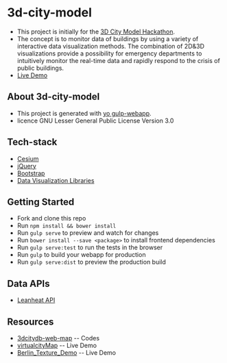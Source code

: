 # 3d-city-model

* This project is initially for the [3D City Model Hackathon](http://3dcitymodelhackathon.com/).
* The concept is to monitor data of buildings by using a variety of interactive data visualization methods. The combination of 2D&3D visualizations provide a possibility for emergency departments to intuitively monitor the real-time data and rapidly respond to the crisis of public buildings.    
* [Live Demo](https://3dcity.firebaseapp.com/)

## About 3d-city-model

* This project is generated with [yo gulp-webapp](https://github.com/yeoman/generator-gulp-webapp).
* licence GNU Lesser General Public License Version 3.0

## Tech-stack

* [Cesium](http://cesiumjs.org/)
* [jQuery](https://jquery.com/)
* [Bootstrap](http://getbootstrap.com/)
* [Data Visualization Libraries](http://selection.datavisualization.ch/)

## Getting Started

- Fork and clone this repo
- Run `npm install && bower install`
- Run `gulp serve` to preview and watch for changes
- Run `bower install --save <package>` to install frontend dependencies
- Run `gulp serve:test` to run the tests in the browser
- Run `gulp` to build your webapp for production
- Run `gulp serve:dist` to preview the production build

## Data APIs

* [Leanheat API](http://54.170.172.31:3000/index.html)

## Resources

* [3dcitydb-web-map](https://github.com/3dcitydb/3dcitydb-web-map) -- Codes
* [virtualcityMap](http://hosting.virtualcitysystems.de/demos/espoo/map/map.html) -- Live Demo
* [Berlin_Texture_Demo](http://www.3dcitydb.net/3dcitydb-web-map/0.92/3dwebclient/index.html?title=Berlin_Texture_Demo) -- Live Demo





